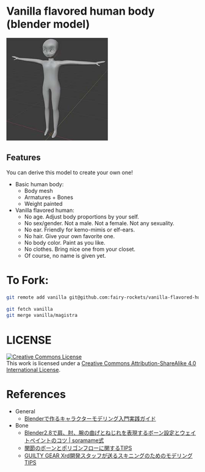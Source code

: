 # Vanilla flavored human body (blender model)

[![.github/image.jpg](.github/image.jpg)](.github/image.jpg)

## Features

You can derive this model to create your own one!

- Basic human body:
  - Body mesh
  - Armatures + Bones
  - Weight painted
- Vanilla flavored human:
  - No age. Adjust body proportions by your self.
  - No sex/gender. Not a male. Not a female. Not any sexuality.
  - No ear. Friendly for kemo-mimis or elf-ears.
  - No hair. Give your own favorite one.
  - No body color. Paint as you like.
  - No clothes. Bring nice one from your closet.
  - Of course, no name is given yet.

# To Fork:

```bash
git remote add vanilla git@github.com:fairy-rockets/vanilla-flavored-human-body.blend.git
```

```bash
git fetch vanilla
git merge vanilla/magistra
```

# LICENSE

<a rel="license" href="http://creativecommons.org/licenses/by-sa/4.0/"><img alt="Creative Commons License" style="border-width:0" src="https://i.creativecommons.org/l/by-sa/4.0/88x31.png" /></a><br />This work is licensed under a <a rel="license" href="http://creativecommons.org/licenses/by-sa/4.0/">Creative Commons Attribution-ShareAlike 4.0 International License</a>.

# References

- General
  - [Blenderで作るキャラクターモデリング入門実践ガイド](https://www.amazon.co.jp/dp/B091KQFSRC)
- Bone
  - [Blender2.8で肩、肘、腕の曲げとねじれを表現するボーン設定とウェイトペイントのコツ | soramame式](https://mrsoramame.jpn.org/archives/1381)
  - [関節のボーンとポリゴンフローに関するTIPS](https://dskjal.com/blender/joint-tips.html)
  - [GUILTY GEAR Xrd開発スタッフが送るスキニングのためのモデリング TIPS](https://www.slideshare.net/ASW_Yokohama/guilty-gear-xrd-tips-208013275)
